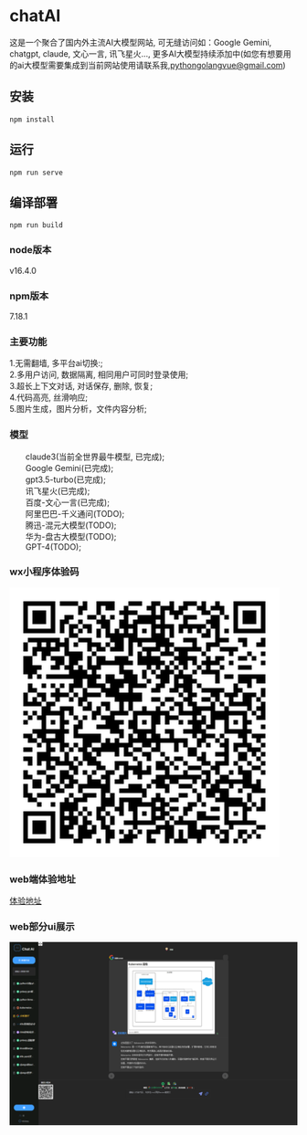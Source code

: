 # chatAI
这是一个聚合了国内外主流AI大模型网站, 可无缝访问如：Google Gemini, chatgpt, claude, 文心一言, 讯飞星火..., 更多AI大模型持续添加中(如您有想要用的ai大模型需要集成到当前网站使用请联系我,pythongolangvue@gmail.com)

## 安装
```
npm install
```

## 运行
```
npm run serve
```

## 编译部署
```
npm run build
```

### node版本
v16.4.0  

### npm版本
7.18.1

### 主要功能
1.无需翻墙, 多平台ai切换:;  
2.多用户访问, 数据隔离, 相同用户可同时登录使用;  
3.超长上下文对话, 对话保存, 删除, 恢复;  
4.代码高亮, 丝滑响应;  
5.图片生成，图片分析，文件内容分析;  

### 模型
&emsp;&emsp;claude3(当前全世界最牛模型, 已完成);  
&emsp;&emsp;Google Gemini(已完成);  
&emsp;&emsp;gpt3.5-turbo(已完成);  
&emsp;&emsp;讯飞星火(已完成);  
&emsp;&emsp;百度-文心一言(已完成);  
&emsp;&emsp;阿里巴巴-千义通问(TODO);  
&emsp;&emsp;腾迅-混元大模型(TODO);  
&emsp;&emsp;华为-盘古大模型(TODO);  
&emsp;&emsp;GPT-4(TODO);  

### wx小程序体验码
![chat-ui-1](ai-wx.jpg)   


### web端体验地址  
[体验地址](http://43.156.8.45:8092/chat)  


### web部分ui展示
![chat-ui-1](main-1.png)   

